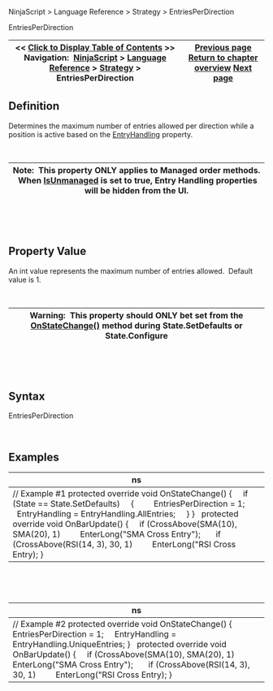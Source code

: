 ﻿


NinjaScript \> Language Reference \> Strategy \> EntriesPerDirection






















EntriesPerDirection







| \<\< [Click to Display Table of Contents](entriesperdirection.md) \>\> **Navigation:**     [NinjaScript](ninjascript.md) \> [Language Reference](language_reference_wip.md) \> [Strategy](strategy.md) \> EntriesPerDirection | [Previous page](disconnectdelayseconds.md) [Return to chapter overview](strategy.md) [Next page](entryhandling.md) |
| --- | --- |











## Definition


Determines the maximum number of entries allowed per direction while a position is active based on the [EntryHandling](entryhandling.md) property.


 




| Note:  This property ONLY applies to Managed order methods.  When [IsUnmanaged](isunmanaged.md) is set to true, Entry Handling properties will be hidden from the UI. |
| --- |



 


 


## Property Value


An int value represents the maximum number of entries allowed.  Default value is 1\.


 




| Warning:  This property should ONLY bet set from the [OnStateChange()](onstatechange.md) method during State.SetDefaults or State.Configure |
| --- |



 


 


## Syntax


EntriesPerDirection


 


## 


## Examples




| ns |
| --- |
| // Example \#1  protected override void OnStateChange() {      if (State \=\= State.SetDefaults)      {          EntriesPerDirection \= 1;          EntryHandling \= EntryHandling.AllEntries;      } }   protected override void OnBarUpdate() {      if (CrossAbove(SMA(10), SMA(20), 1)          EnterLong("SMA Cross Entry");        if (CrossAbove(RSI(14, 3), 30, 1)          EnterLong("RSI Cross Entry); } |



 


 




| ns |
| --- |
| // Example \#2 protected override void OnStateChange() {      EntriesPerDirection \= 1;      EntryHandling \= EntryHandling.UniqueEntries; }   protected override void OnBarUpdate() {      if (CrossAbove(SMA(10), SMA(20), 1)          EnterLong("SMA Cross Entry");        if (CrossAbove(RSI(14, 3), 30, 1)          EnterLong("RSI Cross Entry); } |









